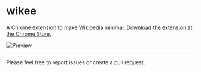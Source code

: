 wikee
======

A Chrome extension to make Wikipedia minimal. [Download the extension at the Chrome Store.](https://chrome.google.com/webstore/detail/wikee/kokaienkahgkmammndjmfemgckbaomne)

![Preview](https://raw.github.com/jathu/wikee/master/preview/hidden-menu.jpg)


---------------------------------

Please feel free to report issues or create a pull request.